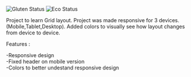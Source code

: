 ![Gluten Status](https://img.shields.io/badge/Gluten-Free-green.svg)
![Eco Status](https://img.shields.io/badge/ECO-Friendly-green.svg)<br>

Project to learn Grid layout. Project was made responsive for 3 devices. (Mobile,Tablet,Desktop). Added colors to visually see how layout changes from device to device.

Features :

-Responsive design <br>
-Fixed header on mobile version <br>
-Colors to better undestand responsive design
